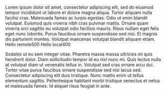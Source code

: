 Lorem ipsum dolor sit amet, consectetur adipiscing elit, sed do eiusmod tempor incididunt ut labore et dolore magna
aliqua. Tortor aliquam nulla facilisi cras. Malesuada fames ac turpis egestas. Odio ut enim blandit volutpat. Euismod
quis viverra nibh cras pulvinar mattis. Ornare quam viverra orci sagittis eu volutpat odio facilisis mauris. Risus
nullam eget felis eget nunc lobortis. Purus faucibus ornare suspendisse sed nisi. Et magnis dis parturient montes.
Volutpat maecenas volutpat blandit aliquam etiam.
Hello remote500
Hello local400


Sodales ut eu sem integer vitae. Pharetra massa massa ultricies mi quis hendrerit dolor. Diam sollicitudin tempor id eu
nisl nunc mi. Quis lectus nulla at volutpat diam ut venenatis tellus in. Volutpat sed cras ornare arcu dui. Tortor vitae
purus faucibus ornare suspendisse sed nisi lacus sed. Consectetur adipiscing elit duis tristique. Nunc mattis enim ut
tellus elementum sagittis. Pellentesque habitant morbi tristique senectus et netus et malesuada fames. Id aliquet risus
feugiat in ante.
